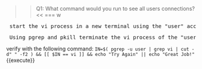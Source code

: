 
>>Q1: What command would you run to see all users connections?<<
=== w

<pre> start the vi process in a new terminal using the "user" account </pre>

<pre> Using pgrep and pkill terminate the vi process of the "user" </pre>

verify with the following command: `IN=$( pgrep -u user | grep vi | cut -d" " -f2 ) && [[ $IN == vi ]] && echo "Try Again" || echo "Great Job!"`{{execute}}
